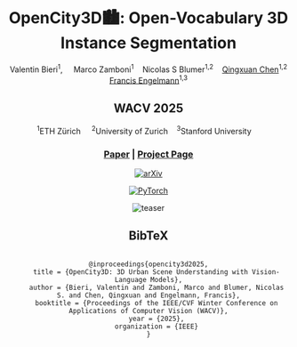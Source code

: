 <p align="center">
  <h1 align="center">OpenCity3D🏙️: Open-Vocabulary 3D Instance Segmentation</h1>
<!-- # OpenCity3D: What do Vision-Language Models know about Urban Environments? (WACV 2025) -->
  <div align="center">
    <a>Valentin Bieri</a><sup>1</sup>, &nbsp;&nbsp;&nbsp; 
    <a>Marco Zamboni</a><sup>1</sup>&nbsp;&nbsp;&nbsp;
    <a>Nicolas S Blumer</a><sup>1,2</sup>&nbsp;&nbsp;&nbsp; 
    <a href="https://jerryisqx.github.io/">Qingxuan Chen</a><sup>1,2</sup>
    <br />
    <a href="https://francisengelmann.github.io/">Francis Engelmann</a><sup>1,3</sup>
  <div>
  <h2 align="center">WACV 2025</h2>
  <sup>1</sup>ETH Zürich&nbsp;&nbsp;&nbsp;&nbsp;
  <sup>2</sup>University of Zurich&nbsp;&nbsp;&nbsp;&nbsp;<sup>3</sup>Stanford University&nbsp;&nbsp;&nbsp;&nbsp;
  <h3><a href="">Paper</a> | <a href="https://opencity3d.github.io">Project Page</a>
  </h3>
</p>
  
<a href="https://www.arxiv.org/abs/2503.16776"><img alt="arXiv" src="https://img.shields.io/badge/arXiv-badge"> </a>

<a href="https://pytorch.org/get-started/locally/"><img alt="PyTorch" src="https://img.shields.io/badge/PyTorch-ee4c2c?logo=pytorch&logoColor=white"></a>
<!-- <a href="https://hydra.cc/"><img alt="Config: Hydra" src="https://img.shields.io/badge/Config-Hydra-89b8cd"></a> -->

![teaser](./static/images/teaser.jpg)

</div>

<h2 class="title is-3">BibTeX</h2>
          <pre><code>
@inproceedings{opencity3d2025,
    title = {OpenCity3D: 3D Urban Scene Understanding with Vision-Language Models},
    author = {Bieri, Valentin and Zamboni, Marco and Blumer, Nicolas S. and Chen, Qingxuan and Engelmann, Francis},
    booktitle = {Proceedings of the IEEE/CVF Winter Conference on Applications of Computer Vision (WACV)},
    year = {2025},
    organization = {IEEE}
}</code></pre>
    </div>
  </div>



